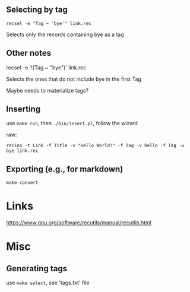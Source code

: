 ## Selecting by tag

```
recsel -e "Tag ~ 'bye'" link.rec
```

Selects only the records containing bye as a tag

## Other notes

recsel -e '!(Tag ~ "bye")' link.rec

Selects the ones that do not include bye in the first Tag

Maybe needs to materialize tags?

## Inserting

use `make run`, then `./bin/insert.pl`, follow the wizard

raw:

```
recins -t Link -f Title -v "Hello World!" -f Tag -v hello -f Tag -v bye link.rec
```

## Exporting (e.g., for markdown)

`make convert`

# Links

https://www.gnu.org/software/recutils/manual/recutils.html

# Misc

## Generating tags

use `make select`, see 'tags.txt' file

